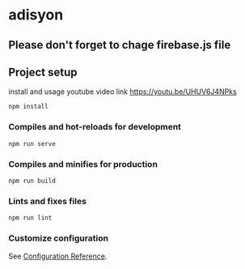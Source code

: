 # adisyon
## Please don't forget to chage firebase.js file
## Project setup
install and usage youtube video link
https://youtu.be/UHUV6J4NPks
```
npm install
```

### Compiles and hot-reloads for development
```
npm run serve
```

### Compiles and minifies for production
```
npm run build
```

### Lints and fixes files
```
npm run lint
```

### Customize configuration
See [Configuration Reference](https://cli.vuejs.org/config/).
